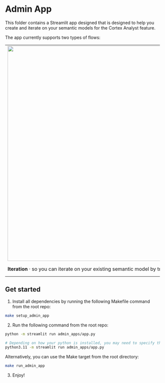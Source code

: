 # Admin App

This folder contains a Streamlit app designed that is designed to help you create and iterate on your semantic models
for the Cortex Analyst feature.

The app currently supports two types of flows:

<table border="0">
   <tr>
     <td><img src="https://github.com/Snowflake-Labs/semantic-model-generator/assets/103658138/2b5fd664-9a9a-46ed-afbf-cb7638f0ad19" width="700"></td>
     <td><img src="https://github.com/Snowflake-Labs/semantic-model-generator/assets/103658138/d96a4255-9e82-41ba-8a82-dcb87353b667" width="500"></td>
  </tr>
  <tr>
      <td><strong>Iteration</strong> · so you can iterate on your existing semantic model by trying it live in a chat UI!</td>
      <td><strong>Builder</strong> · so you can create and refine a semantic model from scratch!</td>
   </tr>
<table>

## Get started

1. Install all dependencies by running the following Makefile command from the root repo:

```bash
make setup_admin_app
```

2. Run the following command from the root repo:

```bash
python -m streamlit run admin_apps/app.py 

# Depending on how your python is installed, you may need to specify the python version e.g:
python3.11 -m streamlit run admin_apps/app.py
```

Alternatively, you can use the Make target from the root directory:

```bash
make run_admin_app
```

3. Enjoy! 
